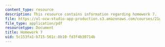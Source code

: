 ```yaml
---
content_type: resource
description: This resource contains information regarding homework 7.
file: https://ol-ocw-studio-app-production.s3.amazonaws.com/courses/21g-412-texts-topics-and-times-in-german-literature-fall-2009/5c153fa1b715561c8b10fd3f4b30714b_MIT21G_412F09_hw07.pdf
file_type: application/pdf
resourcetype: Document
title: Homework 7
uid: 5c153fa1-b715-561c-8b10-fd3f4b30714b
---
```

